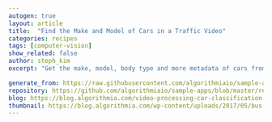 ```yaml
---
autogen: true
layout: article
title:  "Find the Make and Model of Cars in a Traffic Video"
categories: recipes
tags: [computer-vision]
show_related: false
author: steph_kim
excerpt: "Get the make, model, body type and more metadata of cars from a traffic video in just a few lines of code."

generate_from: https://raw.githubusercontent.com/algorithmiaio/sample-apps/master/recipes/car-classification/README.md
repository: https://github.com/algorithmiaio/sample-apps/blob/master/recipes/car-classification/
blog: https://blog.algorithmia.com/video-processing-car-classification
thumbnail: https://blog.algorithmia.com/wp-content/uploads/2017/05/bus-stop-207302_1920.jpg
---
```

